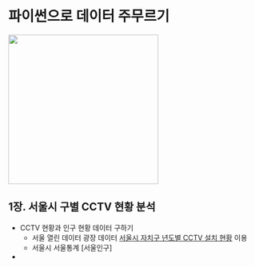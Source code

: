 # 파이썬으로 데이터 주무르기

<img src="http://image.yes24.com/goods/57670268/XL" width="300" height="300"></img>


## 1장. 서울시 구별 CCTV 현황 분석
* CCTV 현황과 인구 현황 데이터 구하기
    - 서울 열린 데이터 광장 데이터 [서울시 자치구 년도별 CCTV 설치 현황](https://data.seoul.go.kr/dataList/OA-2734/F/1/datasetView.do) 이용
    - 서울시 서울통계 [서울인구]
* 